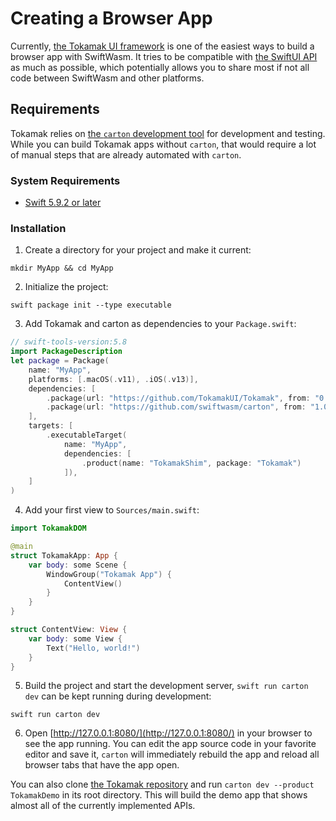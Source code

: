 # Creating a Browser App

Currently, [the Tokamak UI framework](https://tokamak.dev) is one of the easiest ways to build a
browser app with SwiftWasm. It tries to be compatible with [the SwiftUI
API](https://developer.apple.com/xcode/swiftui/) as much as possible, which potentially allows
you to share most if not all code between SwiftWasm and other platforms.

## Requirements

Tokamak relies on [the `carton` development tool](https://carton.dev) for development and testing.
While you can build Tokamak apps without `carton`, that would require a lot of manual steps that are
already automated with `carton`.

### System Requirements

- [Swift 5.9.2 or later](https://swift.org/download/)

### Installation

1. Create a directory for your project and make it current:

```
mkdir MyApp && cd MyApp
```

2. Initialize the project:

```
swift package init --type executable
```

3. Add Tokamak and carton as dependencies to your `Package.swift`:

```swift
// swift-tools-version:5.8
import PackageDescription
let package = Package(
    name: "MyApp",
    platforms: [.macOS(.v11), .iOS(.v13)],
    dependencies: [
        .package(url: "https://github.com/TokamakUI/Tokamak", from: "0.11.0"),
        .package(url: "https://github.com/swiftwasm/carton", from: "1.0.0"),
    ],
    targets: [
        .executableTarget(
            name: "MyApp",
            dependencies: [
                .product(name: "TokamakShim", package: "Tokamak")
            ]),
    ]
)
```

4. Add your first view to `Sources/main.swift`:

```swift
import TokamakDOM

@main
struct TokamakApp: App {
    var body: some Scene {
        WindowGroup("Tokamak App") {
            ContentView()
        }
    }
}

struct ContentView: View {
    var body: some View {
        Text("Hello, world!")
    }
}
```

5. Build the project and start the development server, `swift run carton dev` can be kept running
   during development:

```
swift run carton dev
```

6. Open [http://127.0.0.1:8080/](http://127.0.0.1:8080/) in your browser to see the app
   running. You can edit the app source code in your favorite editor and save it, `carton`
   will immediately rebuild the app and reload all browser tabs that have the app open.

You can also clone [the Tokamak repository](https://github.com/TokamakUI/Tokamak) and run `carton
dev --product TokamakDemo` in its root directory. This will build the demo app that shows almost all of the currently
implemented APIs.
